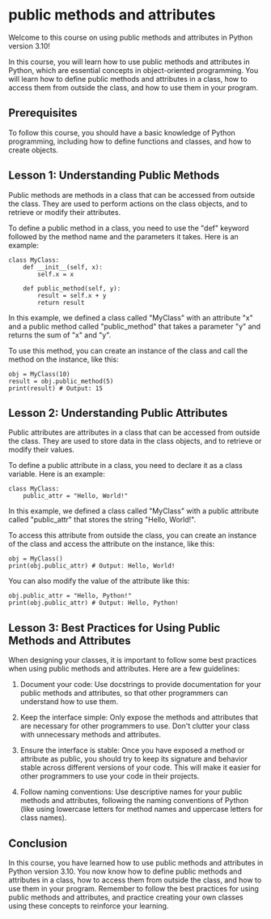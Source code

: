 
public methods and attributes
=============================
Welcome to this course on using public methods and attributes in Python version 3.10!

In this course, you will learn how to use public methods and attributes in Python, which are essential concepts in object-oriented programming. You will learn how to define public methods and attributes in a class, how to access them from outside the class, and how to use them in your program.

Prerequisites
------------
To follow this course, you should have a basic knowledge of Python programming, including how to define functions and classes, and how to create objects.

Lesson 1: Understanding Public Methods
---------------------------------------
Public methods are methods in a class that can be accessed from outside the class. They are used to perform actions on the class objects, and to retrieve or modify their attributes. 

To define a public method in a class, you need to use the "def" keyword followed by the method name and the parameters it takes. Here is an example:

```
class MyClass:
    def __init__(self, x):
        self.x = x
        
    def public_method(self, y):
        result = self.x + y
        return result
```

In this example, we defined a class called "MyClass" with an attribute "x" and a public method called "public_method" that takes a parameter "y" and returns the sum of "x" and "y". 

To use this method, you can create an instance of the class and call the method on the instance, like this:

```
obj = MyClass(10)
result = obj.public_method(5)
print(result) # Output: 15
```

Lesson 2: Understanding Public Attributes
------------------------------------------
Public attributes are attributes in a class that can be accessed from outside the class. They are used to store data in the class objects, and to retrieve or modify their values.

To define a public attribute in a class, you need to declare it as a class variable. Here is an example:

```
class MyClass:
    public_attr = "Hello, World!"
```

In this example, we defined a class called "MyClass" with a public attribute called "public_attr" that stores the string "Hello, World!".

To access this attribute from outside the class, you can create an instance of the class and access the attribute on the instance, like this:

```
obj = MyClass()
print(obj.public_attr) # Output: Hello, World!
```

You can also modify the value of the attribute like this:

```
obj.public_attr = "Hello, Python!"
print(obj.public_attr) # Output: Hello, Python!
```

Lesson 3: Best Practices for Using Public Methods and Attributes
----------------------------------------------------------------
When designing your classes, it is important to follow some best practices when using public methods and attributes. Here are a few guidelines:

1. Document your code: Use docstrings to provide documentation for your public methods and attributes, so that other programmers can understand how to use them.

2. Keep the interface simple: Only expose the methods and attributes that are necessary for other programmers to use. Don't clutter your class with unnecessary methods and attributes.

3. Ensure the interface is stable: Once you have exposed a method or attribute as public, you should try to keep its signature and behavior stable across different versions of your code. This will make it easier for other programmers to use your code in their projects.

4. Follow naming conventions: Use descriptive names for your public methods and attributes, following the naming conventions of Python (like using lowercase letters for method names and uppercase letters for class names).

Conclusion
----------
In this course, you have learned how to use public methods and attributes in Python version 3.10. You now know how to define public methods and attributes in a class, how to access them from outside the class, and how to use them in your program. Remember to follow the best practices for using public methods and attributes, and practice creating your own classes using these concepts to reinforce your learning.